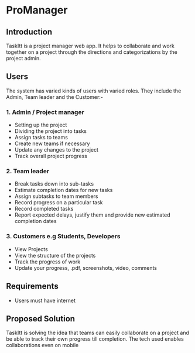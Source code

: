 # ProManager
## Introduction
TaskItt is a project manager web app. It helps to collaborate and work together on a project 
through the directions and categorizations by the project admin. 

## Users
The system has varied kinds of users with varied roles. They include the Admin, Team leader and the Customer:-
### 1. Admin / Project manager
- Setting up the project
- Dividing the project into tasks
- Assign tasks to teams
- Create new teams if necessary
- Update any changes to the project
- Track overall project progress

### 2. Team leader 
- Break tasks down into sub-tasks
- Estimate completion dates for new tasks
- Assign subtasks to team members
- Record progress on a particular task
- Record completed tasks
- Report expected delays, justify them and provide new estimated completion dates

### 3. Customers e.g Students, Developers
- View Projects
- View the structure of the projects
- Track the progress of work
- Update your progress, .pdf, screenshots, video, comments  

## Requirements
- Users must have internet

## Proposed Solution
TaskItt is solving the idea that teams can easily collaborate on a project and be able to track their own progress till completion.
The tech used enables collaborations even on mobile
